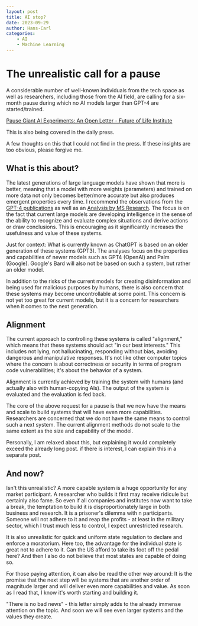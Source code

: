```yaml
---
layout: post
title: AI stop?
date: 2023-09-29
author: Hans-Carl
categories:
    - AI
    - Machine Learning
---
```


# The unrealistic call for a pause

A considerable number of well-known individuals from the tech space as well as researchers, including those from the AI field, are calling for a six-month pause during which no AI models larger than GPT-4 are started/trained.

[Pause Giant AI Experiments: An Open Letter - Future of Life Institute](https://futureoflife.org/open-letter/pause-giant-ai-experiments/)

This is also being covered in the daily press.

A few thoughts on this that I could not find in the press. If these insights are too obvious, please forgive me.

## What is this about?

The latest generations of large language models have shown that more is better, meaning that a model with more weights (parameters) and trained on more data not only becomes better/more accurate but also produces emergent properties every time. I recommend the observations from the [GPT-4 publications](https://cdn.openai.com/papers/gpt-4.pdf) as well as an [Analysis by MS Research](https://arxiv.org/abs/2303.12712). The focus is on the fact that current large models are developing intelligence in the sense of the ability to recognize and evaluate complex situations and derive actions or draw conclusions. This is encouraging as it significantly increases the usefulness and value of these systems.

Just for context: What is currently known as ChatGPT is based on an older generation of these systems (GPT3). The analyses focus on the properties and capabilities of newer models such as GPT4 (OpenAI) and Palm (Google). Google's Bard will also not be based on such a system, but rather an older model.

In addition to the risks of the current models for creating disinformation and being used for malicious purposes by humans, there is also concern that these systems may become uncontrollable at some point. This concern is not yet too great for current models, but it is a concern for researchers when it comes to the next generation.

## Alignment

The current approach to controlling these systems is called "alignment," which means that these systems should act "in our best interests." This includes not lying, not hallucinating, responding without bias, avoiding dangerous and manipulative responses. It's not like other computer topics where the concern is about correctness or security in terms of program code vulnerabilities; it's about the behavior of a system.

Alignment is currently achieved by training the system with humans (and actually also with human-copying AIs). The output of the system is evaluated and the evaluation is fed back.

The core of the above request for a pause is that we now have the means and scale to build systems that will have even more capabilities. Researchers are concerned that we do not have the same means to control such a next system. The current alignment methods do not scale to the same extent as the size and capability of the model.

Personally, I am relaxed about this, but explaining it would completely exceed the already long post. if there is interest, I can explain this in a separate post.

## And now?

Isn't this unrealistic? A more capable system is a huge opportunity for any market participant. A researcher who builds it first may receive ridicule but certainly also fame. So even if all companies and institutes now want to take a break, the temptation to build it is disproportionately large in both business and research. It is a prisoner's dilemma with n participants. Someone will not adhere to it and reap the profits - at least in the military sector, which I trust much less to control, I expect unrestricted research.

It is also unrealistic for quick and uniform state regulation to declare and enforce a moratorium. Here too, the advantage for the individual state is great not to adhere to it. Can the US afford to take its foot off the pedal here? And then I also do not believe that most states are capable of doing so.

For those paying attention, it can also be read the other way around: It is the promise that the next step will be systems that are another order of magnitude larger and will deliver even more capabilities and value. As soon as I read that, I know it's worth starting and building it.

"There is no bad news" - this letter simply adds to the already immense attention on the topic. And soon we will see even larger systems and the values they create.

